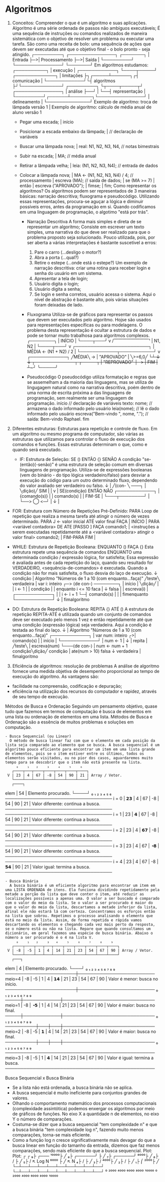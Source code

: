 # Algoritmos

 1. Conceitos: Compreender o que é um algoritmo e suas aplicações.
  Algoritmo é uma série ordenada de passos não ambíguos executáveis; É uma sequência de instruções ou comandos realizados de maneira sistemática com o objetivo de resolver um problema ou executar uma tarefa. São como uma receita de bolo: uma sequência de ações que devem ser executadas até que o objetivo final - o bolo pronto - seja atingido.
    ┌─────────┐  ┌───────────────┐  ┌───────┐
    | Entrada ├─>| Processamento ├─>| Saída |
    └─────────┘  └───────────────┘  └───────┘
  Em algoritmos estudamos:
                    ┌──────────┐
                    | execução |
    ┌────────────┐  └────┬─────┘  ┌─────────────┐
    | limitações ├┐┌─────┴──────┐┌┤ comunicação |
    └────────────┘└┤ algoritmos ├┘└─────────────┘
       ┌─────────┐ └┬────┬─────┬┘ ┌───────────────┐
       | análise ├──┘    |     └──┤ representação |
       └─────────┘┌──────┴───────┐└───────────────┘
                  | delineamento |
                  └──────────────┘
  Exemplo de algoritmo: troca de lâmpada versão 1  |  Exemplo de algoritmo: cálculo de média anual de aluno versão 1
    - Pegar uma escada;                            |  início
    - Posicionar a escada embaixo da lâmpada;      |    // declaração de variáveis
    - Buscar uma lâmpada nova;                     |    real: N1, N2, N3, N4, // notas bimestrais
    - Subir na escada;                             |          MA; // média anual
    - Retirar a lâmpada velha;                     |    leia: (N1, N2, N3, N4); // entrada de dados
    - Colocar a lâmpada nova;                      |    MA <- (N1, N2, N3, N4) / 4; // processamento
                                                   |    escreva (MA); // saída de dados;
                                                   |    se (MA >= 7)
                                                   |      então
                                                   |        escreva ("APROVADO");
                                                   |    fimse;
                                                   |  fim;
  Como representar os algoritmos?
    Os algoritmos podem ser representados de 3 maneiras básicas: narração descritiva; fluxograma e pseudocódigo. Utilizando essas representações, procura-se aguçar a lógica e diminuir possíveis erros, antes da programação em si. Quando codificamos em uma linguagem de programação, o algotimo "está por trás".

      - Narração Descritiva
        A forma mais simples e direta de se representar um algoritmo; Consiste em escrever um texto simples, uma narrativa do que deve ser realizado para que o problema proposto seja solucionado. Pouco utilizada, pois, por ser aberta a várias interpretações é bastante suscetível a erros:
          1. Pare o carro (...desligo o motor?)
          2. Abra a porta (...qual?)
          3. Retire o estepe (...onde está o estepe?)
        Um exemplo de narração descritiva: criar uma rotina para receber login e senha do usuário em um sistema.
          1. Apresentar a tela de login;
          2. Usuário digita o login;
          3. Usuário digita a senha;
          4. Se login e senha corretos, usuário acessa o sistema.
        Aqui o nível de abstração é bastante alto, pois várias situações foram deixadas de lado.

      - Fluxograma
        Utiliza-se de gráficos para representar os passos que devem ser executados pelo algoritmo. Hojse são usados para representações específicas ou para modelagens. O problema desta representação é ocultar a estrutura de dados e pode se tornar muito trabalhosa para algoritmos complexos.
          ╭────────╮
          | INÍCIO |
          ╰────┬───╯
               v
          /⎺⎺⎺⎺⎺⎺⎺⎺⌝
          | N1, N2 |
          └────┬───┘
               v
  ┌────────────────────────┐
  | MÉDIA <- (N1 + N2) / 2 |
  └────────────┬───────────┘
               v       ┌────────────┐
            ╱MÉDIA╲ -> | "APROVADO" |
            ╲>=6,0╱    └~~~~~~~~~~~~┘
               ↓             ↓
        ┌─────────────┐   ╭─────╮
        | "REPROVADO" ├─> | FIM |
        └~~~~~~~~~~~~~┘   ╰─────╯

      - Pseudocódigo
        O pseudocódigo utiliza formatação e regras que se assemelham a da maioria das linguagens, mas se utiliza de lingugagem natural como na narrativa descritiva, poém dentro de uma norma de escrita próxima a das linguagens de programação, sem realmente ser uma linguagem de programação.
          início
            // declaração de variáveis
            texto: nome; // armazena o dado informado pelo usuário
            leia(nome); // lê o dado informado pelo usuário
            escreva("Bem-vindo ", nome, "."); // saída: Bem-vindo Raphael.
          fim

 2. Diferentes estruturas: Estruturas para repetição e controle de fluxo.
  Em um algoritmo ou mesmo programa de computador, são várias as estruturas que utilizamos para controlar o fluxo de execução dos comandos e funções. Essas estruturas determinam o que, como e quando será executado.

    - IF: Estrutura de Seleção: SE () ENTÃO {} SENÃO
      A condição "se-(então)(-senão)" é uma estrutura de seleção comum em diversas linguagens de programação. Utiliza-se de expressões booleanas (vem do binário - do tipo lógica verdadeiro/falso) para desviar a execução do código para um outro determinado fluxo, dependendo do valor avaliado ser verdadeiro ou falso.
           ↓                    |
        ╱(con- ╲ ───┐           |
        ╲dição)╱   SIM          |
           |        v           |  SE(condição) ENTÃO
          NÃO   ┌────────────┐  |    {comando(s)}
           |    | comando(s) |  |  FIM-SE
           |    └───┬────────┘  |
           └──> ◯ <─┘           |
                ↓               |

  - FOR: Estrutura com Número de Repetições Pré-Definido: PARA
    Loop de repetição que realiza a mesma tarefa até atingir o número de vezes determinado.
      PARA J <- valor inicial ATÉ valor final FAÇA  |
        INÍCIO                                      |  PARA <variável contadora> DE <valor inicial> ATE <valor final> [PASSO <valor de incremento>] FAÇA
          comando1;                                 |  <instruções a serem executadas repetidamente até a <variável contadora> atingir o valor final>
          comando2;                                 |  FIM-PARA
        FIM                                         |

  - WHILE: Estrutura de Repetição Booleana: ENQUANTO () FAÇA {}
    Esta estrutura repete uma sequência de comandos ENQUANTO uma determinada condição / expressão lógica, for satisfeita; Essa expressão é avaliada antes de cada repetição do laço, quando seu resultado for VERDADEIRO, <sequência-de-comandos> é executada. Quando a condição não for mais satisfeita, o fluxo desvia do laço de execução.
           ↓    condição    |  Algoritmo "Números de 1 a 10 (com enquanto...faça)"
        ╱teste╲ verdadeira  |  var i: inteiro
   ┌─> ⟨de con-⟩ ────────┐  |  início
   |    ╲dição╱          |  |  i <- 1
   |       | condição    |  |  enquanto i <= 10 faca
   |       ↓ falsa       |  |    escreva(i)
   | ┌────────────┐      |  |    i <- i + 1
   └─┤ comando(s) |      |  |  fimenquanto
     └────────────┘      ↓  |  fimalgoritmo

  - DO: Estrutura de Repetição Booleana: REPITA {} ATÉ ()
    A estrutura de repetição REPITA-ATÉ é utilizada quando um conjunto de comandos deve ser executado pelo menos 1 vez e então repetidamente até que uma condição (expressão lógica) seja verdadeira. Aqui a condição é testada ao final do laço.
           ↓             |  Algoritmo "Números de 1 a 10 (com enquanto...faça)"
     ┌────────────┐      |  var num: inteiro
   ┌>| comando(s) |      |  início
   | └────────────┘      |  num <- 1
   |       ↓             |  repita
   |    ╱teste╲          |    escreva(num)
   └───⟨de con-⟩         |    num <- num + 1
condição╲dição╱ condição |  ate(num > 10)
falsa      ↓ verdadeira  |  fimalgoritmo

 3. Eficiência de algoritmos: resolução de problemas
  A análise de algoritmo fornece uma medida objetiva de desempenho proporcional ao tempo de execução do algoritmo. As vantagens são:
  - facilidade na compreensão, codificação e depuração;
  - eficiência na utilização dos recursos do computador e rapidez, através de seu tempo de execução.

  Métodos de Busca e Ordenação
    Seguindo um pensamento objetivo, quase tudo que fazemos em termos de computação é busca de elementos em uma lista ou ordenação de elementos em uma lista. Métodos de Busca e Ordenação são a essência de muitos problemas e soluções em computação.

    - Busca Sequencial (ou Linear)
      O método de busca linear faz com que o elemento em cada posição da lista seja comparado ao elemento que se busca. A busca sequencial é um algoritmo pouco eficiente para encontrar um item em uma lista grande de elementos, pois se o item estiver entre os últimos, todos os elementos serão visitados, ou no pior dos casos, aguardaremos muito tempo para se descobrir que o item não está presente na lista.
         ₀    ₁   ₂    ₃    ₄    ₅    ₆
       ┌────┬───┬────┬────┬────┬────┬────┐
     V | 23 | 4 | 67 | -8 | 54 | 90 | 21 | Array / Vetor.
       └────┴───┴────┴────┴────┴────┴────┘
       ┌────┐
  elem | 54 | Elemento procurado.
       └────┘
         ₀    ₁   ₂    ₃    ₄    ₅    ₆
       ───────────────────────────────────
 i = 0 | 𝟮𝟯 | 4 | 67 | -8 | 54 | 90 | 21 | Valor diferente: continua a busca.
       ───────────────────────────────────
       ───────────────────────────────────
 i = 1 | 23 | 𝟰 | 67 | -8 | 54 | 90 | 21 | Valor diferente: continua a busca.
       ───────────────────────────────────
       ───────────────────────────────────
 i = 2 | 23 | 4 | 𝟲𝟳 | -8 | 54 | 90 | 21 | Valor diferente: continua a busca.
       ───────────────────────────────────
       ───────────────────────────────────
 i = 3 | 23 | 4 | 67 | ╺𝟴 | 54 | 90 | 21 | Valor diferente: continua a busca.
       ───────────────────────────────────
       ───────────────────────────────────
 i = 4 | 23 | 4 | 67 | -8 | 𝟱𝟰 | 90 | 21 | Valor igual: termina a busca.
       ───────────────────────────────────

    - Busca Binária
      A busca binária é um eficiente algoritmo para encontrar um item em uma LISTA ORDENADA de itens. Ela funciona dividindo repetidamente pela metade a porção da lista que deve conter o item, até reduzir as localizações possíveis a apenas uma. O valor a ser buscado é comparado com o valor do meio da lista. Se o valor a ser procurado é maior do que o valor do meio da lista, descartamos a metade inferior da lista, afinal ele não estará lá com certeza. Concentramos os esforços então na lista que sobrou. Repetimos o processo analisando o elemento que está no meio da lista. Assim, de forma repetida e rápida vamos descartando os elementos e chegando cada vez mais perto da resposta, se o número está ou não na lista. Repare que quando consultamos um dicionário, em geral fazemos uma espécie de busca binária. Abaixo o número a ser procurado é o 4 na lista V.
         ₀    ₁   ₂    ₃   ₄    ₅    ₆    ₇    ₈    ₉
       ┌────┬────┬───┬───┬────┬────┬────┬────┬────┬────┐
     V | -8 | -5 | 1 | 4 | 14 | 21 | 23 | 54 | 67 | 90 | Array / Vetor.
       └────┴────┴───┴───┴────┴────┴────┴────┴────┴────┘
       ┌───┐
  elem | 4 | Elemento procurado.
       └───┘
         ₀    ₁   ₂    ₃   ₄    ₅    ₆    ₇    ₈    ₉
       ───────────────────────┼─────────────────────────
meio=4 | -8 | -5 | 1 | 4 | 𝟭𝟰 | 21 | 23 | 54 | 67 | 90 | Valor é menor: busca no início.
       ───────────────────────┼─────────────────────────
         ₀    ₁   ₂    ₃   ₄    ₅    ₆    ₇    ₈    ₉
       ─────┼────────────┼──────────────────────────────
meio=1 | -8 | ╺𝟱 | 1 | 4 | 14 | 21 | 23 | 54 | 67 | 90 | Valor é maior: busca no final.
       ─────┼────────────┼──────────────────────────────
         ₀    ₁   ₂    ₃   ₄    ₅    ₆    ₇    ₈    ₉
       ──────────┼───┼───┼──────────────────────────────
meio=2 | -8 | -5 | 𝟭 | 4 | 14 | 21 | 23 | 54 | 67 | 90 | Valor é maior: busca no final.
       ──────────┼───┼───┼──────────────────────────────
         ₀    ₁   ₂    ₃   ₄    ₅    ₆    ₇    ₈    ₉
       ─────────────────────────────────────────────────
meio=3 | -8 | -5 | 1 | 𝟰 | 14 | 21 | 23 | 54 | 67 | 90 | Valor é igual: termina a busca.
       ─────────────────────────────────────────────────

  Busca Sequencial x Busca Binária
  - Se a lista não está ordenada, a busca binária não se aplica.
  - A busca sequencial é muito ineficiente para conjuntos grandes de valores.
  - Olhando o comportamento matemático dos processos computacionais (complexidade assintótica) podemos enxergar os algoritmos por meio de gráficos de funções. No eixo X a quantidade n de elementos, no eixo Y o número de comparações.
  - Costuma-se dizer que a busca sequencial "tem complexidade n" e que a busca binária "tem complexidade log n", fazendo muito menos comparações, torna-se mais eficiente.
  - Como a função log n cresce significativamente mais devagar do que a busca linear em função do tamanho da entrada, dizemos que faz menos comparações, sendo mais eficiente do que a busca sequencial.
    Plot:                                   Plot:
    ┌                                       ┌
   ₉├                     ╭───         ¹⁰⁰⁰⁰├         ╱
   ₈├              ╭──────╯                 ├        ╱
   ₇├       ╭──────╯                    ⁸⁰⁰⁰├       ╱
   ₆├      /                                ├      ╱
   ₅├     /               ↖ Log N      ⁶⁰⁰⁰ ├     ╱                   ↖ N
   ₄├    /                                  ├    ╱
   ₃├   /                               ⁴⁰⁰⁰├   ╱
   ₂├  /                                    ├  ╱
   ₁├ ⎛                                 ²⁰⁰⁰├ ╱
    └─┴──┴──┴──┴──┴──┴──┴──┴──┴──┘          └─┴──┴──┴──┴──┴──┴──┴──┴──┴──┘
    ⁰   ²⁰⁰⁰  ⁴⁰⁰⁰  ⁶⁰⁰⁰  ⁸⁰⁰⁰  ¹⁰⁰⁰⁰       ⁰   ²⁰⁰⁰  ⁴⁰⁰⁰  ⁶⁰⁰⁰  ⁸⁰⁰⁰  ¹⁰⁰⁰⁰